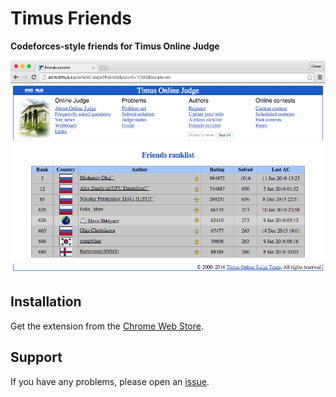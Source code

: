 # Timus Friends
**Codeforces-style friends for Timus Online Judge**

![Screenshot](./screenshot.png)

## Installation

Get the extension from the [Chrome Web Store](https://chrome.google.com/webstore/detail/timus-friends/fnldfcnfdacapllemlcdmmlijnpbcoal).

## Support

If you have any problems, please open an [issue](https://github.com/slava-sh/timus-friends/issues).

